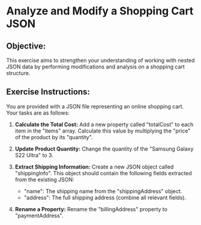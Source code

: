 # Analyze and Modify a Shopping Cart JSON

## Objective:
This exercise aims to strengthen your understanding of working with nested JSON data by performing modifications and analysis on a shopping cart structure.


## Exercise Instructions:

You are provided with a JSON file representing an online shopping cart. Your tasks are as follows:

1. **Calculate the Total Cost:** Add a new property called "totalCost" to each item in the "items" array. Calculate this value by multiplying the "price" of the product by its "quantity".

2. **Update Product Quantity:** Change the quantity of the "Samsung Galaxy S22 Ultra"  to 3.

3. **Extract Shipping Information:** Create a new JSON object called "shippingInfo". This object should contain the following fields extracted from the existing JSON:
    - "name": The shipping name from the "shippingAddress" object.
    - "address": The full shipping address (combine all relevant fields).

4. **Rename a Property:** Rename the "billingAddress" property to "paymentAddress".



